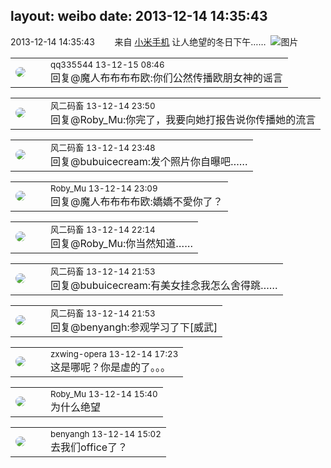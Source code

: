 layout: weibo
date: 2013-12-14 14:35:43
---
<meta name="referrer" content="no-referrer" />

2013-12-14 14:35:43  &nbsp;&nbsp;&nbsp;&nbsp;&nbsp;&nbsp; 来自 <a href="http://app.weibo.com/t/feed/22zMnn" rel="nofollow">小米手机</a>
让人绝望的冬日下午…… ​​​
![图片](https://ww3.sinaimg.cn/large/6d2a6003jw1ebj80vxbu8j20f00qo3ze.jpg)

<table style="width: 100%;">
  <tr>
    <td style="width: 40px;"><img style="border-radius:50%" src="https://tva4.sinaimg.cn/crop.0.0.180.180.50/7d25944djw1e8qgp5bmzyj2050050aa8.jpg?KID=imgbed,tva&Expires=1624464098&ssig=TyBWHgAgRT"></td>
    <td colspan="2"><small>qq335544 13-12-15 08:46</small><br/>回复@魔人布布布布欧:你们公然传播欧朋女神的谣言</td>
  </tr>
</table>

<table style="width: 100%;">
  <tr>
    <td style="width: 40px;"><img style="border-radius:50%" src="https://tva3.sinaimg.cn/crop.0.0.639.639.50/6d2a6003jw8f3idy69w2gj20hs0hrt9g.jpg?KID=imgbed,tva&Expires=1624464098&ssig=fppa8i2yIU"></td>
    <td colspan="2"><small>风二码畜 13-12-14 23:50</small><br/>回复@Roby_Mu:你完了，我要向她打报告说你传播她的流言</td>
  </tr>
</table>

<table style="width: 100%;">
  <tr>
    <td style="width: 40px;"><img style="border-radius:50%" src="https://tva3.sinaimg.cn/crop.0.0.639.639.50/6d2a6003jw8f3idy69w2gj20hs0hrt9g.jpg?KID=imgbed,tva&Expires=1624464098&ssig=fppa8i2yIU"></td>
    <td colspan="2"><small>风二码畜 13-12-14 23:48</small><br/>回复@bubuicecream:发个照片你自曝吧……</td>
  </tr>
</table>

<table style="width: 100%;">
  <tr>
    <td style="width: 40px;"><img style="border-radius:50%" src="https://tva2.sinaimg.cn/crop.0.0.180.180.50/81fd9f09jw1e8qgp5bmzyj2050050aa8.jpg?KID=imgbed,tva&Expires=1624464098&ssig=of7wC3gzMH"></td>
    <td colspan="2"><small>Roby_Mu 13-12-14 23:09</small><br/>回复@魔人布布布布欧:嬌嬌不愛你了？</td>
  </tr>
</table>

<table style="width: 100%;">
  <tr>
    <td style="width: 40px;"><img style="border-radius:50%" src="https://tva3.sinaimg.cn/crop.0.0.639.639.50/6d2a6003jw8f3idy69w2gj20hs0hrt9g.jpg?KID=imgbed,tva&Expires=1624464098&ssig=fppa8i2yIU"></td>
    <td colspan="2"><small>风二码畜 13-12-14 22:14</small><br/>回复@Roby_Mu:你当然知道……</td>
  </tr>
</table>

<table style="width: 100%;">
  <tr>
    <td style="width: 40px;"><img style="border-radius:50%" src="https://tva3.sinaimg.cn/crop.0.0.639.639.50/6d2a6003jw8f3idy69w2gj20hs0hrt9g.jpg?KID=imgbed,tva&Expires=1624464098&ssig=fppa8i2yIU"></td>
    <td colspan="2"><small>风二码畜 13-12-14 21:53</small><br/>回复@bubuicecream:有美女挂念我怎么舍得跳……</td>
  </tr>
</table>

<table style="width: 100%;">
  <tr>
    <td style="width: 40px;"><img style="border-radius:50%" src="https://tva3.sinaimg.cn/crop.0.0.639.639.50/6d2a6003jw8f3idy69w2gj20hs0hrt9g.jpg?KID=imgbed,tva&Expires=1624464098&ssig=fppa8i2yIU"></td>
    <td colspan="2"><small>风二码畜 13-12-14 21:53</small><br/>回复@benyangh:参观学习了下[威武]</td>
  </tr>
</table>

<table style="width: 100%;">
  <tr>
    <td style="width: 40px;"><img style="border-radius:50%" src="https://tva4.sinaimg.cn/crop.0.0.180.180.50/735b8c72jw1e8qgp5bmzyj2050050aa8.jpg?KID=imgbed,tva&Expires=1624464098&ssig=I1WqFuQEAh"></td>
    <td colspan="2"><small>zxwing-opera 13-12-14 17:23</small><br/>这是哪呢？你是虚的了。。。</td>
  </tr>
</table>

<table style="width: 100%;">
  <tr>
    <td style="width: 40px;"><img style="border-radius:50%" src="https://tva2.sinaimg.cn/crop.0.0.180.180.50/81fd9f09jw1e8qgp5bmzyj2050050aa8.jpg?KID=imgbed,tva&Expires=1624464098&ssig=of7wC3gzMH"></td>
    <td colspan="2"><small>Roby_Mu 13-12-14 15:40</small><br/>为什么绝望</td>
  </tr>
</table>

<table style="width: 100%;">
  <tr>
    <td style="width: 40px;"><img style="border-radius:50%" src="https://tva1.sinaimg.cn/crop.296.450.921.921.50/71d749a6jw1ed6em798pyj216o16otmk.jpg?KID=imgbed,tva&Expires=1624464098&ssig=rqSttZUe7l"></td>
    <td colspan="2"><small>benyangh 13-12-14 15:02</small><br/>去我们office了？</td>
  </tr>
</table>
